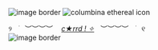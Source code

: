 ![image border](https://github.com/user-attachments/assets/d589584f-dcb6-4af5-ab46-769b12e516de)
![columbina ethereal icon](https://github.com/user-attachments/assets/e1a8961b-728e-4c52-91f9-ae6dfd15bfa8)


୨ㅤ࣪ㅤ︶︶︶︶ㅤ‎‎‎‎‎‎‎‎‎‎‎‎‎‎‎‎ ‎‎‎‎‎‎‎‎‎‎‎‎‎‎[_c★rrd ! ✧_](https://carrd.tw1sted.co)ㅤ︶︶︶︶ㅤ࣪ㅤ୧‎‎‎‎‎‎‎‎‎‎‎‎‎‎‎‎   
![image border](https://github.com/user-attachments/assets/2cc0cdf9-87c4-4d90-89fe-e7d14d307f4a)
